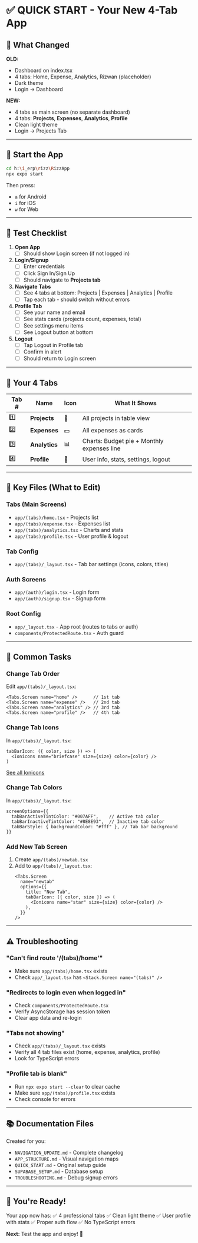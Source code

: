 # ✅ QUICK START - Your New 4-Tab App

## 🎯 What Changed

**OLD:**
- Dashboard on index.tsx
- 4 tabs: Home, Expense, Analytics, Rizwan (placeholder)
- Dark theme
- Login → Dashboard

**NEW:**
- 4 tabs as main screen (no separate dashboard)
- 4 tabs: **Projects**, **Expenses**, **Analytics**, **Profile**
- Clean light theme
- Login → Projects Tab

---

## 🚀 Start the App

```bash
cd h:\i_erp\rizz\RizzApp
npx expo start
```

Then press:
- `a` for Android
- `i` for iOS
- `w` for Web

---

## 📱 Test Checklist

1. **Open App**
   - [ ] Should show Login screen (if not logged in)
   
2. **Login/Signup**
   - [ ] Enter credentials
   - [ ] Click Sign In/Sign Up
   - [ ] Should navigate to **Projects tab**
   
3. **Navigate Tabs**
   - [ ] See 4 tabs at bottom: Projects | Expenses | Analytics | Profile
   - [ ] Tap each tab - should switch without errors
   
4. **Profile Tab**
   - [ ] See your name and email
   - [ ] See stats cards (projects count, expenses, total)
   - [ ] See settings menu items
   - [ ] See Logout button at bottom
   
5. **Logout**
   - [ ] Tap Logout in Profile tab
   - [ ] Confirm in alert
   - [ ] Should return to Login screen

---

## 🎨 Your 4 Tabs

| Tab # | Name | Icon | What It Shows |
|-------|------|------|---------------|
| 1️⃣ | **Projects** | 💼 | All projects in table view |
| 2️⃣ | **Expenses** | 💵 | All expenses as cards |
| 3️⃣ | **Analytics** | 📊 | Charts: Budget pie + Monthly expenses line |
| 4️⃣ | **Profile** | 👤 | User info, stats, settings, logout |

---

## 📁 Key Files (What to Edit)

### Tabs (Main Screens)
- `app/(tabs)/home.tsx` - Projects list
- `app/(tabs)/expense.tsx` - Expenses list
- `app/(tabs)/analytics.tsx` - Charts and stats
- `app/(tabs)/profile.tsx` - User profile & logout

### Tab Config
- `app/(tabs)/_layout.tsx` - Tab bar settings (icons, colors, titles)

### Auth Screens
- `app/(auth)/login.tsx` - Login form
- `app/(auth)/signup.tsx` - Signup form

### Root Config
- `app/_layout.tsx` - App root (routes to tabs or auth)
- `components/ProtectedRoute.tsx` - Auth guard

---

## 🔧 Common Tasks

### Change Tab Order
Edit `app/(tabs)/_layout.tsx`:
```tsx
<Tabs.Screen name="home" />      // 1st tab
<Tabs.Screen name="expense" />   // 2nd tab  
<Tabs.Screen name="analytics" /> // 3rd tab
<Tabs.Screen name="profile" />   // 4th tab
```

### Change Tab Icons
In `app/(tabs)/_layout.tsx`:
```tsx
tabBarIcon: ({ color, size }) => (
  <Ionicons name="briefcase" size={size} color={color} />
)
```
[See all Ionicons](https://ionic.io/ionicons)

### Change Tab Colors
In `app/(tabs)/_layout.tsx`:
```tsx
screenOptions={{
  tabBarActiveTintColor: "#007AFF",    // Active tab color
  tabBarInactiveTintColor: "#8E8E93",  // Inactive tab color
  tabBarStyle: { backgroundColor: "#fff" }, // Tab bar background
}}
```

### Add New Tab Screen
1. Create `app/(tabs)/newtab.tsx`
2. Add to `app/(tabs)/_layout.tsx`:
   ```tsx
   <Tabs.Screen
     name="newtab"
     options={{
       title: "New Tab",
       tabBarIcon: ({ color, size }) => (
         <Ionicons name="star" size={size} color={color} />
       ),
     }}
   />
   ```

---

## ⚠️ Troubleshooting

### "Can't find route '/(tabs)/home'"
- Make sure `app/(tabs)/home.tsx` exists
- Check `app/_layout.tsx` has `<Stack.Screen name="(tabs)" />`

### "Redirects to login even when logged in"
- Check `components/ProtectedRoute.tsx`
- Verify AsyncStorage has session token
- Clear app data and re-login

### "Tabs not showing"
- Check `app/(tabs)/_layout.tsx` exists
- Verify all 4 tab files exist (home, expense, analytics, profile)
- Look for TypeScript errors

### "Profile tab is blank"
- Run `npx expo start --clear` to clear cache
- Make sure `app/(tabs)/profile.tsx` exists
- Check console for errors

---

## 📚 Documentation Files

Created for you:
- `NAVIGATION_UPDATE.md` - Complete changelog
- `APP_STRUCTURE.md` - Visual navigation maps
- `QUICK_START.md` - Original setup guide
- `SUPABASE_SETUP.md` - Database setup
- `TROUBLESHOOTING.md` - Debug signup errors

---

## 🎉 You're Ready!

Your app now has:
✅ 4 professional tabs
✅ Clean light theme
✅ User profile with stats
✅ Proper auth flow
✅ No TypeScript errors

**Next:** Test the app and enjoy! 🚀
